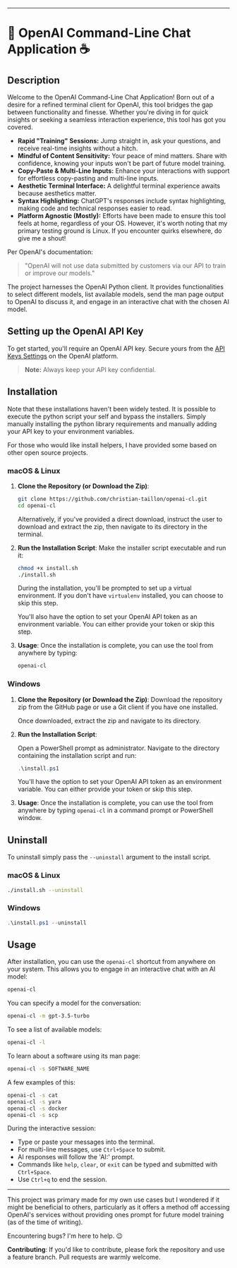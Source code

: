 
---

# 🤖 OpenAI Command-Line Chat Application ☕️

## Description
Welcome to the OpenAI Command-Line Chat Application! Born out of a desire for a refined terminal client for OpenAI, this tool bridges the gap between functionality and finesse. Whether you're diving in for quick insights or seeking a seamless interaction experience, this tool has got you covered.

- **Rapid "Training" Sessions:** Jump straight in, ask your questions, and receive real-time insights without a hitch.
- **Mindful of Content Sensitivity:** Your peace of mind matters. Share with confidence, knowing your inputs won't be part of future model training.
- **Copy-Paste & Multi-Line Inputs:** Enhance your interactions with support for effortless copy-pasting and multi-line inputs.
- **Aesthetic Terminal Interface:** A delightful terminal experience awaits because aesthetics matter.
- **Syntax Highlighting:** ChatGPT's responses include syntax highlighting, making code and technical responses easier to read.
- **Platform Agnostic (Mostly):** Efforts have been made to ensure this tool feels at home, regardless of your OS. However, it's worth noting that my primary testing ground is Linux. If you encounter quirks elsewhere, do give me a shout!

Per OpenAI's documentation:

> "OpenAI will not use data submitted by customers via our API to train or improve our models."

The project harnesses the OpenAI Python client. It provides functionalities to select different models, list available models, send the man page output to OpenAI to discuss it, and engage in an interactive chat with the chosen AI model.

## Setting up the OpenAI API Key
To get started, you'll require an OpenAI API key. Secure yours from the [API Keys Settings](https://platform.openai.com/account/api-keys) on the OpenAI platform.
> **Note:** Always keep your API key confidential.


## Installation
Note that these installations haven't been widely tested. It is possible to execute the python script your self and bypass the installers. Simply manually installing the python library requirements and manually adding your API key to your environment variables.

For those who would like install helpers, I have provided some based on other open source projects.

### macOS & Linux

1. **Clone the Repository (or Download the Zip)**:
   ```bash
   git clone https://github.com/christian-taillon/openai-cl.git
   cd openai-cl
   ```

   Alternatively, if you've provided a direct download, instruct the user to download and extract the zip, then navigate to its directory in the terminal.

2. **Run the Installation Script**:
   Make the installer script executable and run it:
   ```bash
   chmod +x install.sh
   ./install.sh
   ```

   During the installation, you'll be prompted to set up a virtual environment. If you don't have `virtualenv` installed, you can choose to skip this step.

   You'll also have the option to set your OpenAI API token as an environment variable. You can either provide your token or skip this step.

3. **Usage**:
   Once the installation is complete, you can use the tool from anywhere by typing:
   ```bash
   openai-cl
   ```

### Windows

1. **Clone the Repository (or Download the Zip)**:
   Download the repository zip from the GitHub page or use a Git client if you have one installed.

   Once downloaded, extract the zip and navigate to its directory.

2. **Run the Installation Script**:

   Open a PowerShell prompt as administrator. Navigate to the directory containing the installation script and run:

   ```powershell
   .\install.ps1
   ```

   You'll have the option to set your OpenAI API token as an environment variable. You can either provide your token or skip this step.

3. **Usage**:
   Once the installation is complete, you can use the tool from anywhere by typing `openai-cl` in a command prompt or PowerShell window.


## Uninstall

To uninstall simply pass the `--uninstall` argument to the install script.

### macOS & Linux
```bash
./install.sh --uninstall
```

### Windows
```powershell
.\install.ps1 --uninstall
```

## Usage

After installation, you can use the `openai-cl` shortcut from anywhere on your system. This allows you to engage in an interactive chat with an AI model:

```bash
openai-cl
```

You can specify a model for the conversation:

```bash
openai-cl -m gpt-3.5-turbo
```

To see a list of available models:

```bash
openai-cl -l
```

To learn about a software using its man page:

```bash
openai-cl -s SOFTWARE_NAME
```

A few examples of this:
```bash
openai-cl -s cat
openai-cl -s yara
openai-cl -s docker
openai-cl -s scp
```

During the interactive session:
- Type or paste your messages into the terminal.
- For multi-line messages, use `Ctrl+Space` to submit.
- AI responses will follow the 'AI:' prompt.
- Commands like `help`, `clear`, or `exit` can be typed and submitted with `Ctrl+Space`.
- Use `Ctrl+q` to end the session.

---

This project was primary made for my own use cases but I wondered if it might be beneficial to others, particularly as it offers a method off accessing OpenAI's services without providing ones prompt for future model training (as of the time of writing).

Encountering bugs? I'm here to help. 😉

**Contributing**: If you'd like to contribute, please fork the repository and use a feature branch. Pull requests are warmly welcome.
